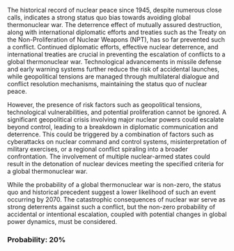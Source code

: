 The historical record of nuclear peace since 1945, despite numerous close calls, indicates a strong status quo bias towards avoiding global thermonuclear war. The deterrence effect of mutually assured destruction, along with international diplomatic efforts and treaties such as the Treaty on the Non-Proliferation of Nuclear Weapons (NPT), has so far prevented such a conflict. Continued diplomatic efforts, effective nuclear deterrence, and international treaties are crucial in preventing the escalation of conflicts to a global thermonuclear war. Technological advancements in missile defense and early warning systems further reduce the risk of accidental launches, while geopolitical tensions are managed through multilateral dialogue and conflict resolution mechanisms, maintaining the status quo of nuclear peace.

However, the presence of risk factors such as geopolitical tensions, technological vulnerabilities, and potential proliferation cannot be ignored. A significant geopolitical crisis involving major nuclear powers could escalate beyond control, leading to a breakdown in diplomatic communication and deterrence. This could be triggered by a combination of factors such as cyberattacks on nuclear command and control systems, misinterpretation of military exercises, or a regional conflict spiraling into a broader confrontation. The involvement of multiple nuclear-armed states could result in the detonation of nuclear devices meeting the specified criteria for a global thermonuclear war.

While the probability of a global thermonuclear war is non-zero, the status quo and historical precedent suggest a lower likelihood of such an event occurring by 2070. The catastrophic consequences of nuclear war serve as strong deterrents against such a conflict, but the non-zero probability of accidental or intentional escalation, coupled with potential changes in global power dynamics, must be considered.

### Probability: 20%